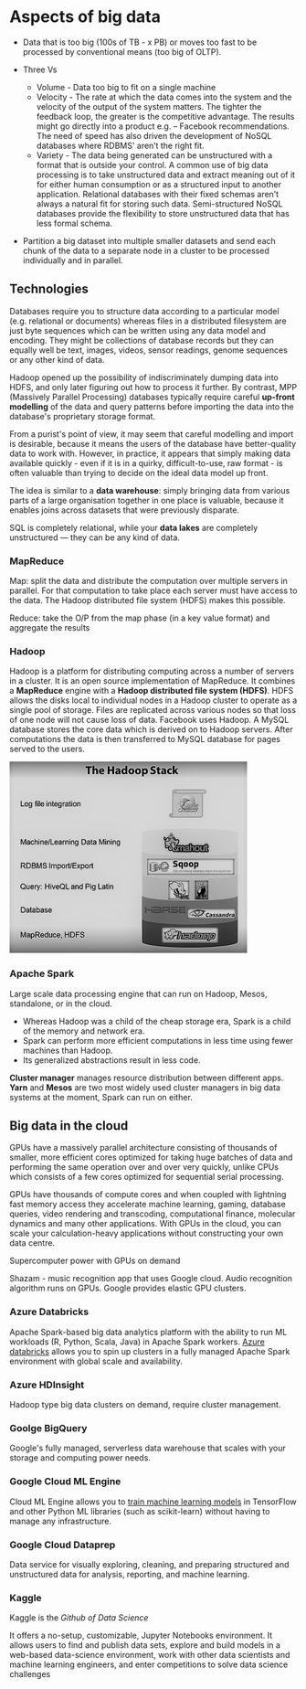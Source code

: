 # Aspects of big data

* Data that is too big (100s of TB - x PB) or moves too fast to be processed by conventional means (too big of OLTP).
* Three Vs

    * Volume -  Data too big to fit on a single machine
    * Velocity - The rate at which the data comes into the system and the velocity of the output of the system matters. The tighter the feedback loop, the greater is the competitive advantage. The results might go directly into a product e.g. – Facebook recommendations. The need of speed has also driven the development of NoSQL databases where RDBMS' aren’t the right fit.
    * Variety - The data being generated can be unstructured with a format that is outside your control. A common use of big data processing is to take unstructured data and extract meaning out of it for either human consumption or as a structured input to another application.  Relational databases with their fixed schemas aren’t always a natural fit for storing such data. Semi-structured NoSQL databases provide the flexibility to store unstructured data that has less formal schema.

* Partition a big dataset into multiple smaller datasets and send each chunk of the data to a separate node in a cluster to be processed individually and in parallel.

## Technologies

Databases require you to structure data according to a particular model (e.g. relational or documents) whereas files in a distributed filesystem are just byte sequences which can be written using any data model and encoding. They might be collections of database records but they can equally well be text, images, videos, sensor readings, genome sequences or any other kind of data.

Hadoop opened up the possibility of indiscriminately dumping data into HDFS, and only later figuring out how to process it further. By contrast, MPP (Massively Parallel Processing) databases typically require careful **up-front modelling** of the data and query patterns before importing the data into the database's proprietary storage format.

From a purist's point of view, it may seem that careful modelling and import is desirable, because it means the users of the database have better-quality data to work with. However, in practice, it appears that simply making data available quickly - even if it is in a quirky, difficult-to-use, raw format - is often valuable than trying to decide on the ideal data model up front.

The idea is similar to a **data warehouse**: simply bringing data from various parts of a large organisation together in one place is valuable, because it enables joins across datasets that were previously disparate.

SQL is completely relational, while your **data lakes** are completely unstructured — they can be any kind of data.

### MapReduce

Map: split the data and distribute the computation over multiple servers in parallel. For that computation to take place each server must have access to the data. The Hadoop distributed file system (HDFS) makes this possible.

Reduce: take the O/P from the map phase (in a key value format) and aggregate the results

### Hadoop

Hadoop is a platform for distributing computing across a number of servers in a cluster. It is an open source implementation of MapReduce. It combines a **MapReduce** engine with a **Hadoop distributed file system (HDFS)**. HDFS allows the disks local to individual nodes in a Hadoop cluster to operate as a single pool of storage. Files are replicated across various nodes so that loss of one node will not cause loss of data. Facebook uses Hadoop. A MySQL database stores the core data which is derived on to Hadoop servers. After computations the data is then transferred to MySQL database for pages served to the users.

![hadoop-stack.png](../Images/hadoop-stack.png "Hadoop Stack")

### Apache Spark

Large scale data processing engine that can run on Hadoop, Mesos, standalone, or in the cloud.

* Whereas Hadoop was a child of the cheap storage era, Spark is a child of the memory and network era.
* Spark can perform more efficient computations in less time using fewer machines than Hadoop.
* Its generalized abstractions result in less code.

**Cluster manager** manages resource distribution between different apps. **Yarn** and **Mesos** are two most widely used cluster managers in big data systems at the moment, Spark can run on either.

## Big data in the cloud

GPUs have a massively parallel architecture consisting of thousands of smaller, more efficient cores optimized for taking huge batches of data and performing the same operation over and over very quickly, unlike CPUs which consists of a few cores optimized for sequential serial processing.

GPUs have thousands of compute cores and when coupled with lightning fast memory access they accelerate machine learning, gaming, database queries, video rendering and transcoding, computational finance, molecular dynamics and many other applications. With GPUs in the cloud, you can scale your calculation-heavy applications without constructing your own data centre.

Supercomputer power with GPUs on demand

Shazam - music recognition app that uses Google cloud.
Audio recognition algorithm runs on GPUs. Google provides elastic GPU clusters.

### Azure Databricks

Apache Spark-based big data analytics platform with the ability to run ML workloads (R, Python, Scala, Java) in Apache Spark workers. [Azure databricks](https://azure.microsoft.com/en-gb/services/databricks/) allows you to spin up clusters in a fully managed Apache Spark environment with global scale and availability.

### Azure HDInsight

Hadoop type big data clusters on demand, require cluster management.

### Goolge BigQuery

Google's fully managed, serverless data warehouse that scales with your storage and computing power needs.

### Google Cloud ML Engine

Cloud ML Engine allows you to [train machine learning models](https://towardsdatascience.com/how-to-train-machine-learning-models-in-the-cloud-using-cloud-ml-engine-3f0d935294b3) in TensorFlow and other Python ML libraries (such as scikit-learn) without having to manage any infrastructure.

### Google Cloud Dataprep

Data service for visually exploring, cleaning, and preparing structured and unstructured data for analysis, reporting, and machine learning.

### Kaggle

Kaggle is the *Github of Data Science*

It offers a no-setup, customizable, Jupyter Notebooks environment. It allows users to find and publish data sets, explore and build models in a web-based data-science environment, work with other data scientists and machine learning engineers, and enter competitions to solve data science challenges  